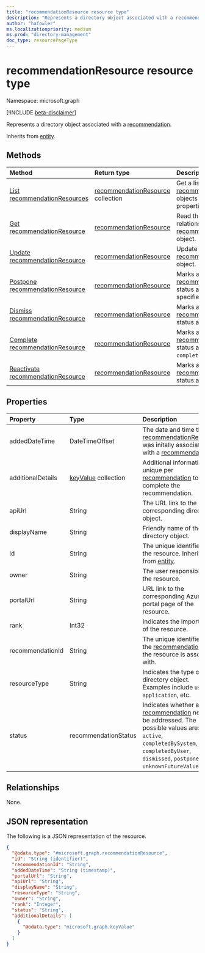 ```yaml
---
title: "recommendationResource resource type"
description: "Represents a directory object associated with a recommendation"
author: "hafowler"
ms.localizationpriority: medium
ms.prod: "directory-management"
doc_type: resourcePageType
---
```


# recommendationResource resource type

Namespace: microsoft.graph

[!INCLUDE [beta-disclaimer](../../includes/beta-disclaimer.md)]

Represents a directory object associated with a [recommendation](../resources/recommendation.md).


Inherits from [entity](../resources/entity.md).

## Methods
|Method|Return type|Description|
|:---|:---|:---|
|[List recommendationResources](../api/recommendationresource-list.md)|[recommendationResource](../resources/recommendationresource.md) collection|Get a list of the [recommendationResource](../resources/recommendationresource.md) objects and their properties.|
|[Get recommendationResource](../api/recommendationresource-get.md)|[recommendationResource](../resources/recommendationresource.md)|Read the properties and relationships of a [recommendationResource](../resources/recommendationresource.md) object.|
|[Update recommendationResource](../api/recommendationresource-update.md)|[recommendationResource](../resources/recommendationresource.md)|Update the properties of a [recommendationResource](../resources/recommendationresource.md) object.|
|[Postpone recommendationResource](../api/recommendationresource-postpone.md)|[recommendationResource](../resources/recommendationresource.md)|Marks a [recommendationResource](../resources/recommendationresource.md) status as `postponed` to a specified date and time.|
|[Dismiss recommendationResource](../api/recommendationresource-dismiss.md)|[recommendationResource](../resources/recommendationresource.md)|Marks a [recommendationResource](../resources/recommendationresource.md) status as `dismissed`.|
|[Complete recommendationResource](../api/recommendationresource-complete.md)|[recommendationResource](../resources/recommendationresource.md)|Marks a [recommendationResource](../resources/recommendationresource.md) status as `completedByUser`.|
|[Reactivate recommendationResource](../api/recommendationresource-reactivate.md)|[recommendationResource](../resources/recommendationresource.md)|Marks a [recommendationResource](../resources/recommendationresource.md) status as `active`.|

## Properties
|Property|Type|Description|
|:---|:---|:---|
|addedDateTime|DateTimeOffset|The date and time the [recommendationResource](../resources/recommendationresource.md) was initally associated with a [recommendation](../resources/recommendation.md).|
|additionalDetails|[keyValue](../resources/intune-keyvalue.md) collection|Additional information unique per [recommendation](../resources/recommendation.md) to help complete the recommendation.|
|apiUrl|String|The URL link to the corresponding directory object.|
|displayName|String|Friendly name of the directory object.|
|id|String|The unique identifier of the resource. Inherited from [entity](../resources/entity.md).|
|owner|String|The user responsible for the resource.|
|portalUrl|String|URL link to the corresponding Azure AD portal page of the resource.|
|rank|Int32|Indicates the importance of the resource.|
|recommendationId|String|The unique identifier of the [recommendation](../resources/recommendation.md) that the resource is associated with.|
|resourceType|String|Indicates the type of directory object. Examples include `user`, `application`, etc.|
|status|recommendationStatus|Indicates whether a [recommendation](../resources/recommendation.md) needs to be addressed. The possible values are: `active`, `completedBySystem`, `completedByUser`, `dismissed`, `postponed`, `unknownFutureValue`.|

## Relationships
None.

## JSON representation
The following is a JSON representation of the resource.
<!-- {
  "blockType": "resource",
  "keyProperty": "id",
  "@odata.type": "microsoft.graph.recommendationResource",
  "baseType": "microsoft.graph.entity",
  "openType": false
}
-->
``` json
{
  "@odata.type": "#microsoft.graph.recommendationResource",
  "id": "String (identifier)",
  "recommendationId": "String",
  "addedDateTime": "String (timestamp)",
  "portalUrl": "String",
  "apiUrl": "String",
  "displayName": "String",
  "resourceType": "String",
  "owner": "String",
  "rank": "Integer",
  "status": "String",
  "additionalDetails": [
    {
      "@odata.type": "microsoft.graph.keyValue"
    }
  ]
}
```

